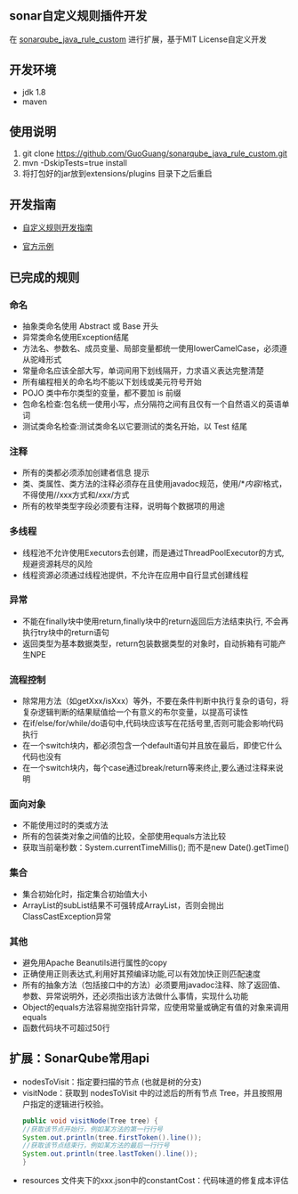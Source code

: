 ## sonar自定义规则插件开发

在 [sonarqube_java_rule_custom](https://github.com/wychenzhou/sonarqube_java_custom_rule) 进行扩展，基于MIT License自定义开发

## 开发环境

- jdk 1.8
- maven

## 使用说明

1. git clone  https://github.com/GuoGuang/sonarqube_java_rule_custom.git
2. mvn -DskipTests=true install
3. 将打包好的jar放到extensions/plugins 目录下之后重启

## 开发指南

- [自定义规则开发指南](https://github.com/SonarSource/sonar-java/blob/master/docs/CUSTOM_RULES_101.md)

- [官方示例](https://github.com/SonarSource/sonar-java/tree/master/docs/java-custom-rules-example)

## 已完成的规则

### 命名

- 抽象类命名使用 Abstract 或 Base 开头
- 异常类命名使用Exception结尾
- 方法名、参数名、成员变量、局部变量都统一使用lowerCamelCase，必须遵从驼峰形式
- 常量命名应该全部大写，单词间用下划线隔开，力求语义表达完整清楚
- 所有编程相关的命名均不能以下划线或美元符号开始
- POJO 类中布尔类型的变量，都不要加 is 前缀
- 包命名检查:包名统一使用小写，点分隔符之间有且仅有一个自然语义的英语单词
- 测试类命名检查:测试类命名以它要测试的类名开始，以 Test 结尾

### 注释

- 所有的类都必须添加创建者信息 提示
- 类、类属性、类方法的注释必须存在且使用javadoc规范，使用/**内容*/格式，不得使用//xxx方式和/*xxx*/方式
- 所有的枚举类型字段必须要有注释，说明每个数据项的用途

### 多线程

- 线程池不允许使用Executors去创建，而是通过ThreadPoolExecutor的方式,
  规避资源耗尽的风险
- 线程资源必须通过线程池提供，不允许在应用中自行显式创建线程

### 异常

- 不能在finally块中使用return,finally块中的return返回后方法结束执行,
  不会再执行try块中的return语句
- 返回类型为基本数据类型，return包装数据类型的对象时，自动拆箱有可能产生NPE

### 流程控制

- 除常用方法（如getXxx/isXxx）等外，不要在条件判断中执行复杂的语句，将复杂逻辑判断的结果赋值给一个有意义的布尔变量，以提高可读性
- 在if/else/for/while/do语句中,代码块应该写在花括号里,否则可能会影响代码执行
- 在一个switch块内，都必须包含一个default语句并且放在最后，即使它什么代码也没有
- 在一个switch块内，每个case通过break/return等来终止,要么通过注释来说明

### 面向对象

- 不能使用过时的类或方法
- 所有的包装类对象之间值的比较，全部使用equals方法比较
- 获取当前毫秒数：System.currentTimeMillis(); 而不是new Date().getTime()

### 集合

- 集合初始化时，指定集合初始值大小
- ArrayList的subList结果不可强转成ArrayList，否则会抛出ClassCastException异常

### 其他

- 避免用Apache Beanutils进行属性的copy
- 正确使用正则表达式,利用好其预编译功能,可以有效加快正则匹配速度
- 所有的抽象方法（包括接口中的方法）必须要用javadoc注释、除了返回值、参数、异常说明外，还必须指出该方法做什么事情，实现什么功能
- Object的equals方法容易抛空指针异常，应使用常量或确定有值的对象来调用equals
- 函数代码块不可超过50行

## 扩展：SonarQube常用api

- nodesToVisit：指定要扫描的节点 (也就是树的分支)
- visitNode：获取到 nodesToVisit 中的过滤后的所有节点 Tree，并且按照用户指定的逻辑进行校验。
    ```java
    public void visitNode(Tree tree) {
    //获取该节点开始行，例如某方法的第一行行号
    System.out.println(tree.firstToken().line());
    //获取该节点结束行，例如某方法的最后一行行号
    System.out.println(tree.lastToken().line());
    }
    ```
- resources 文件夹下的xxx.json中的constantCost：代码味道的修复成本评估 
